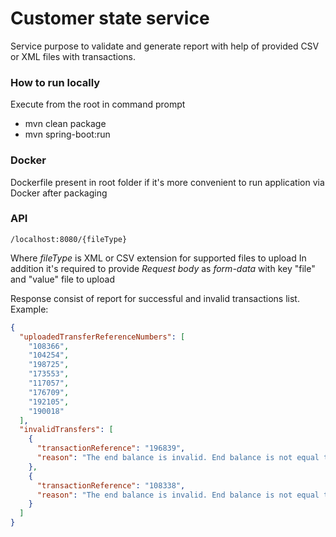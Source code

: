 # Customer state service

Service purpose to validate and generate report with help of provided CSV or XML files with transactions.

### How to run locally

Execute from the root in command prompt 

* mvn clean package
* mvn spring-boot:run

### Docker

Dockerfile present in root folder if it's more convenient to run application via Docker after packaging

### API

    /localhost:8080/{fileType}

Where *fileType* is XML or CSV extension for supported files to upload
In addition it's required to provide *Request body* as *form-data* with key "file" and "value" file to upload 

Response consist of report for successful and invalid transactions list. Example:

```json
{
  "uploadedTransferReferenceNumbers": [
    "108366",
    "104254",
    "198725",
    "173553",
    "117057",
    "176709",
    "192105",
    "190018"
  ],
  "invalidTransfers": [
    {
      "transactionReference": "196839",
      "reason": "The end balance is invalid. End balance is not equal to start balance and applied mutation"
    },
    {
      "transactionReference": "108338",
      "reason": "The end balance is invalid. End balance is not equal to start balance and applied mutation"
    }
  ]
}
```

